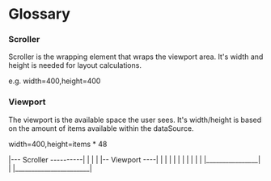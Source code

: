 
# Glossary

### Scroller

Scroller is the wrapping element that wraps the viewport area.
It's width and height is needed for layout calculations.

e.g. width=400,height=400

### Viewport

The viewport is the available space the user sees. It's width/height
is based on the amount of items available within the dataSource.

width=400,height=items * 48

|--- Scroller ----------|
|                       |
|  |-- Viewport ----|   |
|  |                |   |
|  |                |   |
|  |________________|   |
|_______________________|
